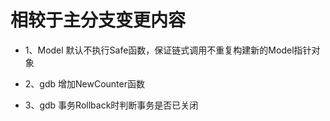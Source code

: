 # 相较于主分支变更内容
- 1、Model 默认不执行Safe函数，保证链式调用不重复构建新的Model指针对象

- 2、gdb 增加NewCounter函数

- 3、gdb 事务Rollback时判断事务是否已关闭